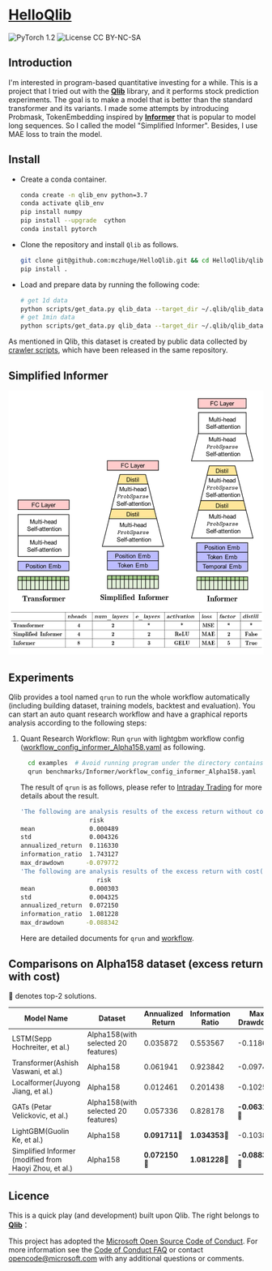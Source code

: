 # [HelloQlib](https://github.com/mczhuge/HelloQlib)

![PyTorch 1.2](https://img.shields.io/badge/PyTorch%20-%23EE4C2C.svg?style=plastic)
![License CC BY-NC-SA](https://img.shields.io/badge/license-CC_BY--NC--SA--green.svg?style=plastic)

## Introduction
I'm interested in program-based quantitative investing for a while. 
This is a project that I tried out with the **[Qlib](https://github.com/microsoft/qlib)** library, and it performs stock prediction experiments.
The goal is to make a model that is better than the standard transformer and its variants.
I made some attempts by introducing Probmask, TokenEmbedding inspired by **[Informer](https://github.com/zhouhaoyi/Informer2020)** that is popular to model long sequences. So I called the model "Simplified Informer". Besides, I use MAE loss to train the model. 

## Install
* Create a conda container.
    ```bash
    conda create -n qlib_env python=3.7
    conda activate qlib_env
    pip install numpy
    pip install --upgrade  cython   
    conda install pytorch    
    ```
* Clone the repository and install ``Qlib`` as follows.
    ```bash
    git clone git@github.com:mczhuge/HelloQlib.git && cd HelloQlib/qlib
    pip install .
    ```

* Load and prepare data by running the following code:
  ```bash
  # get 1d data
  python scripts/get_data.py qlib_data --target_dir ~/.qlib/qlib_data/cn_data --region cn
  # get 1min data
  python scripts/get_data.py qlib_data --target_dir ~/.qlib/qlib_data/cn_data_1min --region cn --interval 1min
  ```

As mentioned in Qlib, this dataset is created by public data collected by [crawler scripts](scripts/data_collector/), which have been released in
the same repository.

## Simplified Informer
![framework](model.png) 

## Experiments
Qlib provides a tool named `qrun` to run the whole workflow automatically (including building dataset, training models, backtest and evaluation). You can start an auto quant research workflow and have a graphical reports analysis according to the following steps: 

1. Quant Research Workflow: Run  `qrun` with lightgbm workflow config ([workflow_config_informer_Alpha158.yaml](qlib/examples/benchmarks/Informer/workflow_config_informer_Alpha158.yaml) as following.
    ```bash
      cd examples  # Avoid running program under the directory contains `qlib`
      qrun benchmarks/Informer/workflow_config_informer_Alpha158.yaml
    ```
    The result of `qrun` is as follows, please refer to [Intraday Trading](https://qlib.readthedocs.io/en/latest/) for more details about the result. 

    ```bash
    'The following are analysis results of the excess return without cost(1day).'
                       risk
    mean               0.000489
    std                0.004326
    annualized_return  0.116330
    information_ratio  1.743127
    max_drawdown      -0.079772
    'The following are analysis results of the excess return with cost(1day).'
                         risk
    mean               0.000303
    std                0.004325
    annualized_return  0.072150
    information_ratio  1.081228
    max_drawdown      -0.088342
    ```
    Here are detailed documents for `qrun` and [workflow](https://qlib.readthedocs.io/en/latest/component/workflow.html).

## Comparisons on Alpha158 dataset (excess return with cost)
:triangular_flag_on_post: denotes top-2 solutions.

| Model Name                               | Dataset                             |  Annualized Return | Information Ratio | Max Drawdown |
|------------------------------------------|-------------------------------------|-------------------|-------------------|--------------|
| LSTM(Sepp Hochreiter, et al.)            | Alpha158(with selected 20 features) |  0.035872       | 0.553567       |  -0.118607 |
| Transformer(Ashish Vaswani, et al.)      | Alpha158                            |  0.061941       | 0.923842       | -0.097422 |
| Localformer(Juyong Jiang, et al.)        | Alpha158                            | 0.012461       | 0.201438       | -0.102535 |
| GATs (Petar Velickovic, et al.)          | Alpha158(with selected 20 features) |  0.057336       | 0.828178       | **-0.063197:triangular_flag_on_post:**|
| LightGBM(Guolin Ke, et al.)              | Alpha158                            |  **0.091711:triangular_flag_on_post:**      | **1.034353:triangular_flag_on_post:**      | -0.103803 |
| Simplified Informer (modified from  Haoyi Zhou, et al.)  | Alpha158            |  **0.072150 :triangular_flag_on_post:**     | **1.081228:triangular_flag_on_post:**     | **-0.088342:triangular_flag_on_post:** |

## Licence
This is a quick play (and development) built upon Qlib. The right belongs to **[Qlib](https://github.com/microsoft/qlib)**：

This project has adopted the [Microsoft Open Source Code of Conduct](https://opensource.microsoft.com/codeofconduct/).
For more information see the [Code of Conduct FAQ](https://opensource.microsoft.com/codeofconduct/faq/) or
contact [opencode@microsoft.com](mailto:opencode@microsoft.com) with any additional questions or comments.
